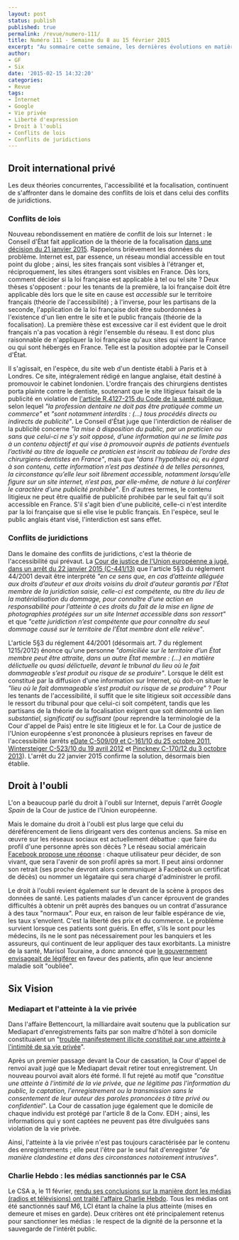```yaml
---
layout: post
status: publish
published: true
permalink: /revue/numero-111/
title: Numéro 111 - Semaine du 8 au 15 février 2015
excerpt: "Au sommaire cette semaine, les dernières évolutions en matière de droit internationali privé sur Internet, de nouvelles façons d'aborder le droit à l'oubli, le droit au respect de la vie privée et la liberté d'expression."
author:
- GF
- Six
date: '2015-02-15 14:32:20'
categories:
- Revue
tags:
- Internet
- Google
- Vie privée
- Liberté d'expression
- Droit à l'oubli
- Conflits de lois
- Conflits de juridictions
---
```


## Droit international privé

Les deux théories concurrentes, l'accessibilité et la focalisation, continuent de s'affronter dans le domaine des conflits de lois et dans celui des conflits de juridictions.

### Conflits de lois

Nouveau rebondissement en matière de conflit de lois sur Internet : le Conseil d'État fait application de la théorie de la focalisation [dans une décision du 21 janvier 2015](http://www.legalis.net/spip.php?page=jurisprudence-decision&id_article=4479). Rappelons brièvement les données du problème. Internet est, par essence, un réseau mondial accessible en tout point du globe ; ainsi, les sites français sont visibles à l'étranger et, réciproquement, les sites étrangers sont visibles en France. Dès lors, comment décider si la loi française est applicable à tel ou tel site ? Deux thèses s'opposent : pour les tenants de la première, la loi française doit être applicable dès lors que le site en cause est _accessible_ sur le territoire français (théorie de l'accessibilité) ; à l'inverse, pour les partisans de la seconde, l'application de la loi française doit être subordonnées à l'existence d'un lien entre le site et le public français (théorie de la focalisation). La première thèse est excessive car il est évident que le droit français n'a pas vocation à régir l'ensemble du réseau. Il est donc plus raisonnable de n'appliquer la loi française qu'aux sites qui _visent_ la France ou qui sont hébergés en France. Telle est la position adoptée par le Conseil d'État.

Il s'agissait, en l'espèce, du site web d'un dentiste établi à Paris et à Londres. Ce site, intégralement rédigé en langue anglaise, était destiné à promouvoir le cabinet londonien. L'ordre français des chirurgiens dentistes porta plainte contre le dentiste, soutenant que le site litigieux faisait de la publicité en violation de [l'article R.4127-215 du Code de la santé publique](http://www.legifrance.gouv.fr/affichCodeArticle.do;jsessionid=875E76E54B68B06400D216C3AA1254E5.tpdila24v_2?idArticle=LEGIARTI000006913015&cidTexte=LEGITEXT000006072665&dateTexte=20090910), selon lequel _"la profession dentaire ne doit pas être pratiquée comme un commerce"_ et _"sont notamment interdits : (...) tous procédés directs ou indirects de publicité"_. Le Conseil d'État juge que l'interdiction de réaliser de la publicité concerne _"la mise à disposition du public, par un praticien ou sans que celui-ci ne s’y soit opposé, d’une information qui ne se limite pas à un contenu objectif et qui vise à promouvoir auprès de patients éventuels l’activité au titre de laquelle ce praticien est inscrit au tableau de l’ordre des chirurgiens-dentistes en France"_, mais que _"dans l’hypothèse où, eu égard à son contenu, cette information n’est pas destinée à de telles personnes, la circonstance qu’elle leur soit librement accessible, notamment lorsqu’elle figure sur un site internet, n’est pas, par elle-même, de nature à lui conférer le caractère d’une publicité prohibée"_. En d'autres termes, le contenu litigieux ne peut être qualifié de publicité prohibée par le seul fait qu'il soit accessible en France. S'il s'agit bien d'une publicité, celle-ci n'est interdite par la loi française que si elle vise le public français. En l'espèce, seul le public anglais étant visé, l'interdiction est sans effet. 

### Conflits de juridictions

Dans le domaine des conflits de juridictions, c'est la théorie de l'accessibilité qui prévaut. La [Cour de justice de l'Union européenne a jugé, dans un arrêt du 22 janvier 2015 (C-441/13)](http://curia.europa.eu/juris/document/document.jsf?text=&docid=161611&pageIndex=0&doclang=fr&mode=lst&dir=&occ=first&part=1&cid=289760) que l'article 5§3 du réglement 44/2001 devait être interprété _"en ce sens que, en cas d’atteinte alléguée aux droits d’auteur et aux droits voisins du droit d’auteur garantis par l’État membre de la juridiction saisie, celle-ci est compétente, au titre du lieu de la matérialisation du dommage, pour connaître d’une action en responsabilité pour l’atteinte à ces droits du fait de la mise en ligne de photographies protégées sur un site Internet accessible dans son ressort"_ et que _"cette juridiction n’est compétente que pour connaître du seul dommage causé sur le territoire de l’État membre dont elle relève"_.

L'article 5§3 du réglement 44/2001 (désormais art. 7 du réglement 1215/2012) énonce qu'une personne _"domiciliée sur le territoire d’un État membre peut être attraite, dans un autre État membre : (...) en matière délictuelle ou quasi délictuelle, devant le tribunal du lieu où le fait dommageable s’est produit ou risque de se produire"_. Lorsque le délit est constitué par la diffusion d'une information sur Internet, où doit-on situer le _"lieu où le fait dommageable s’est produit ou risque de se produire_" ? Pour les tenants de l'accessibilité, il suffit que le site litigieux soit _accessible_ dans le ressort du tribunal pour que celui-ci soit compétent, tandis que les partisans de la théorie de la focalisation exigent que soit démontré un lien _substantiel, significatif ou suffisant_ (pour reprendre la terminologie de la Cour d'appel de Pais) entre le site litigieux et le for. La Cour de justice de l'Union européenne s'est prononcée à plusieurs reprises en faveur de l'accessibilité (arrêts [eDate C-509/09 et C-161/10 du 25 octobre 2011](http://eur-lex.europa.eu/LexUriServ/LexUriServ.do?uri=CELEX:62009CJ0509:fr:HTML), [Wintersteiger C-523/10 du 19 avril 2012](http://eur-lex.europa.eu/LexUriServ/LexUriServ.do?uri=CELEX:62010CJ0523:FR:HTML) et [Pinckney C-170/12 du 3 octobre 2013](http://curia.europa.eu/juris/document/document.jsf?text=&docid=142613&pageIndex=0&doclang=FR&mode=lst&dir=&occ=first&part=1&cid=15236)). L'arrêt du 22 janvier 2015 confirme la solution, désormais bien établie.

## Droit à l'oubli

L'on a beaucoup parlé du droit à l'oubli sur Internet, depuis l'arrêt _Google Spain_ de la Cour de justice de l'Union européenne. 

Mais le domaine du droit à l'oubli est plus large que celui du déréférencement de liens dirigeant vers des contenus anciens. Sa mise en œuvre sur les réseaux sociaux est actuellement débattue : que faire du profil d'une personne après son décès ? Le réseau social américain [Facebook propose une réponse](http://www.numerama.com/magazine/32211-facebook-vous-permet-de-leguer-votre-profil-en-cas-de-mort.html) : chaque utilisateur peur décider, de son vivant, que sera l'avenir de son profil après sa mort. Il peut ainsi ordonner son retrait (ses proche devront alors communiquer à Facebook un certificat de décès) ou nommer un légataire qui sera chargé d'administrer le profil. 

Le droit à l'oubli revient également sur le devant de la scène à propos des données de santé. Les patients malades d'un cancer éprouvent de grandes difficultés à obtenir un prêt auprès des banques ou un contrat d'assurance à des taux "normaux". Pour eux, en raison de leur faible espérance de vie, les taux s'envolent. C'est la liberté des prix et du commerce. Le problème survient lorsque ces patients sont guéris. En effet, s'ils le sont pour les médecins, ils ne le sont pas nécessairement pour les banquiers et les assureurs, qui continuent de leur appliquer des taux exorbitants. La ministre de la santé, Marisol Touraine, a donc annoncé que [le gouvernement envisageait de légiférer](http://www.francesoir.fr/societe-sante/le-gouvernement-souhaite-legiferer-sur-le-droit-loubli-pour-les-anciens-malades) en faveur des patients, afin que leur ancienne maladie soit "oubliée".

## Six Vision

### Mediapart et l'atteinte à la vie privée

Dans l'affaire Bettencourt, la milliardaire avait soutenu que la publication sur Mediapart d'enregistrements faits par son maître d'hôtel à son domicile constituaient un "[trouble manifestement illicite constitué par une atteinte à l'intimité de sa vie privée](http://actu.dalloz-etudiant.fr/a-la-une/article/liberte-dexpression-v-vie-privee-la-vie-privee-doit-rester-privee/h/40aa0ceea333a72000cef1868047b82d.html)".

Après un premier passage devant la Cour de cassation, la Cour d'appel de renvoi avait jugé que le Mediapart devait retirer tout enregistrement. Un nouveau pourvoi avait alors été formé. Il fut rejeté au motif que _"constitue une atteinte à l'intimité de la vie privée, que ne légitime pas l'information du public, la captation, l'enregistrement ou la transmission sans le consentement de leur auteur des paroles prononcées à titre privé ou confidentiel"_. La Cour de cassation juge également que le domicile de chaque individu est protégé par l'article 8 de la Conv. EDH ; ainsi, les informations qui y sont captées ne peuvent pas être divulguées sans violation de la vie privée.

Ainsi, l'atteinte à la vie privée n'est pas toujours caractérisée par le contenu des enregistrements ; elle peut l'être par le seul fait d'enregistrer _"de manière clandestine et dans des circonstances notoirement intrusives"_.

### Charlie Hebdo : les médias sanctionnés par le CSA

Le CSA a, le 11 février, [rendu ses conclusions sur la manière dont les médias (radios et télévisions) ont traité l'affaire Charlie Hebdo](http://www.lefigaro.fr/medias/2015/02/12/20004-20150212ARTFIG00332-charlie-hebdo-le-csa-sanctionne-fermement-les-medias.php). Tous les médias ont été sanctionnés sauf M6, LCI étant la chaîne la plus atteinte (mises en demeure et mises en garde). Deux critères ont été principalement retenus pour sanctionner les médias : le respect de la dignité de la personne et la sauvegarde de l'intérêt public.

















